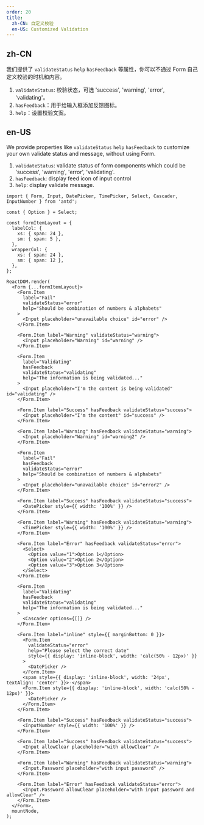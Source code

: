 ```yaml
---
order: 20
title:
  zh-CN: 自定义校验
  en-US: Customized Validation
---
```


## zh-CN

我们提供了 `validateStatus` `help` `hasFeedback` 等属性，你可以不通过 Form 自己定义校验的时机和内容。

1. `validateStatus`: 校验状态，可选 'success', 'warning', 'error', 'validating'。
2. `hasFeedback`：用于给输入框添加反馈图标。
3. `help`：设置校验文案。

## en-US

We provide properties like `validateStatus` `help` `hasFeedback` to customize your own validate status and message, without using Form.

1. `validateStatus`: validate status of form components which could be 'success', 'warning', 'error', 'validating'.
2. `hasFeedback`: display feed icon of input control
3. `help`: display validate message.

```tsx
import { Form, Input, DatePicker, TimePicker, Select, Cascader, InputNumber } from 'antd';

const { Option } = Select;

const formItemLayout = {
  labelCol: {
    xs: { span: 24 },
    sm: { span: 5 },
  },
  wrapperCol: {
    xs: { span: 24 },
    sm: { span: 12 },
  },
};

ReactDOM.render(
  <Form {...formItemLayout}>
    <Form.Item
      label="Fail"
      validateStatus="error"
      help="Should be combination of numbers & alphabets"
    >
      <Input placeholder="unavailable choice" id="error" />
    </Form.Item>

    <Form.Item label="Warning" validateStatus="warning">
      <Input placeholder="Warning" id="warning" />
    </Form.Item>

    <Form.Item
      label="Validating"
      hasFeedback
      validateStatus="validating"
      help="The information is being validated..."
    >
      <Input placeholder="I'm the content is being validated" id="validating" />
    </Form.Item>

    <Form.Item label="Success" hasFeedback validateStatus="success">
      <Input placeholder="I'm the content" id="success" />
    </Form.Item>

    <Form.Item label="Warning" hasFeedback validateStatus="warning">
      <Input placeholder="Warning" id="warning2" />
    </Form.Item>

    <Form.Item
      label="Fail"
      hasFeedback
      validateStatus="error"
      help="Should be combination of numbers & alphabets"
    >
      <Input placeholder="unavailable choice" id="error2" />
    </Form.Item>

    <Form.Item label="Success" hasFeedback validateStatus="success">
      <DatePicker style={{ width: '100%' }} />
    </Form.Item>

    <Form.Item label="Warning" hasFeedback validateStatus="warning">
      <TimePicker style={{ width: '100%' }} />
    </Form.Item>

    <Form.Item label="Error" hasFeedback validateStatus="error">
      <Select>
        <Option value="1">Option 1</Option>
        <Option value="2">Option 2</Option>
        <Option value="3">Option 3</Option>
      </Select>
    </Form.Item>

    <Form.Item
      label="Validating"
      hasFeedback
      validateStatus="validating"
      help="The information is being validated..."
    >
      <Cascader options={[]} />
    </Form.Item>

    <Form.Item label="inline" style={{ marginBottom: 0 }}>
      <Form.Item
        validateStatus="error"
        help="Please select the correct date"
        style={{ display: 'inline-block', width: 'calc(50% - 12px)' }}
      >
        <DatePicker />
      </Form.Item>
      <span style={{ display: 'inline-block', width: '24px', textAlign: 'center' }}>-</span>
      <Form.Item style={{ display: 'inline-block', width: 'calc(50% - 12px)' }}>
        <DatePicker />
      </Form.Item>
    </Form.Item>

    <Form.Item label="Success" hasFeedback validateStatus="success">
      <InputNumber style={{ width: '100%' }} />
    </Form.Item>

    <Form.Item label="Success" hasFeedback validateStatus="success">
      <Input allowClear placeholder="with allowClear" />
    </Form.Item>

    <Form.Item label="Warning" hasFeedback validateStatus="warning">
      <Input.Password placeholder="with input password" />
    </Form.Item>

    <Form.Item label="Error" hasFeedback validateStatus="error">
      <Input.Password allowClear placeholder="with input password and allowClear" />
    </Form.Item>
  </Form>,
  mountNode,
);
```
